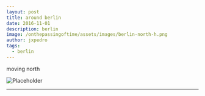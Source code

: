 ```yaml
---
layout: post
title: around berlin
date: 2016-11-01
description: berlin
image: /onthepassingoftime/assets/images/berlin-north-h.png
author: jxpedro
tags: 
  - berlin
---
```

<p >moving north</p>

![Placeholder](/onthepassingoftime/assets/images/berlin-north.png)

<p></p>

<hr/>
